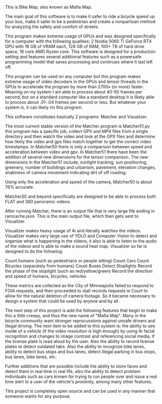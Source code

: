 This is Bike Map, also known as Mafia Map.

The main goal of this software is to make it safer to ride a bicycle
speed up your bus, make it safer to be a pedestrian and create a nonpartisan
method for analyzing the safety and comfort of streets.

This program makes extreme usage of GPUs and was designed specifically for a 
computer with the following qualities: 2 Nvidia 5060 Ti GeForce RTX GPU 
with 16 GB of VRAM each, 128 GB of RAM, 100+ TB of hard drive space,
16 core AMD Ryzen core. This software is designed for a production setting 
and features several additional features such as a powersafe programming model
that saves processing and continues where it last left off.

This program can be used on any computer but this program makes extreme usage
of video decoders in the GPUs and tensor threads in the GPUs to accelerate the
program by more than 2700x (or more) faster. Meaning on my system I am able to process 
about 40-50 frames per second, but on a standard computer like a standard desktop
it is likely able to process about .01-.04 frames per second or less.
But whatever your system is, it can likely rin this program.

This software constitutes basically 2 programs: Matcher and Visualizer.

The most current stable version of the Matcher program is Matcher51.py
this program has a specific job, collect GPX and MP4 files from a single directory
and then watch the video and look at the GPX files and determine how likely the video 
and gpx files match together to get the correct video timestamps.
In Matcher50 there is only a comparison between speed and acceleration between video and gpx.
In Matcher51 there have been the addition of several new dimensions for the tensor comparison.
The new dimensions in the Matcher51 include, sunlight tracking, sun positioning, greenery, 
number of buildings and urbanism, pavement, elevation changes, shakiness of camera movement
indicating dirt of off roading.

Using only the acceleration and speed of the camera, Matcher50 is about 76% accurate.

Matcher50 and beyond specifically are designed to be able to process both FLAT and 360 panoramic
videos.

After running Matcher, there is an output file that is very large file ending in ramcache.json.
This is the main output file, which then gets sent to Visualizer.

Visualizer makes heavy usage of Ai and literally watches the videos.
Visualizer makes very large use of YOLO and Computer Vision to detect and organize what is happening in the videos,
it also is able to listen to the audio of the videos and is able to make a sound heat map.
Visualizer so far is designed to do the following:

Count humans (such as pedestrians or people sitting)
Count Cars
Count Bicycles (separately from humans)
Count Buses
Detect Stoplights
Record the phase of the stoplight (such as red/yellow/green)
Record the direction and speed of humans, bicycles, vehicles

These metrics are collected as the City of Minneapolis failed to respond to FOIA requests,
and then proceeded to stall records requests in Court to allow for the natural 
deletion of camera footage. So it became necessary to design a system that could be used by anyone
and by all. 

The next step of this project is add the following features that begin to make this a little creepy,
and thus the new name of "Mafia Map". Many in the bicycle community want stronger 
reprocussions against unsafe drivers and illegal driving. The next item to be added to this system is:
the ability to see inside of a vehicle (if the video resolution is high enough) by using Ai facial recognition
and changes to image contrast and referencing social media, if the license plate is read aloud by the user.
Also the ability to record license plates to detect outdated tabs.
Also the ability to recognize bike lanes,
ability to detect bus stops and bus lanes,
detect illegal parking in bus stops, bus lanes, bike lanes, etc.

Further additions that are possible include the ability to store faces and detect them in real time in real life,
also the ability to detect problem individuals such as cars known for trying to run people over 
and issue a real time alert to a user of the vehicle's proximity, among many other features.

This project is completely open source and can be used in any manner that someone wants for any purpose.
